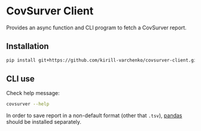 # CovSurver Client

Provides an async function and CLI program to fetch a CovSurver report.

## Installation

```bash
pip install git+https://github.com/kirill-varchenko/covsurver-client.git
```

## CLI use

Check help message:

```bash
covsurver --help
```

In order to save report in a non-default format (other that `.tsv`), [pandas](https://pandas.pydata.org/) should be installed separately.
